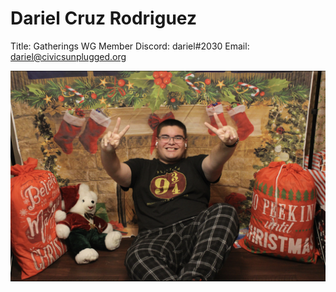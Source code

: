 # Dariel Cruz Rodriguez

Title: Gatherings WG Member
Discord: dariel#2030
Email: dariel@civicsunplugged.org

![Dariel.jpg](Dariel%20Cruz%20Rodriguez%203fe1a5d997684681aa52005b6bb17c83/Dariel.jpg)